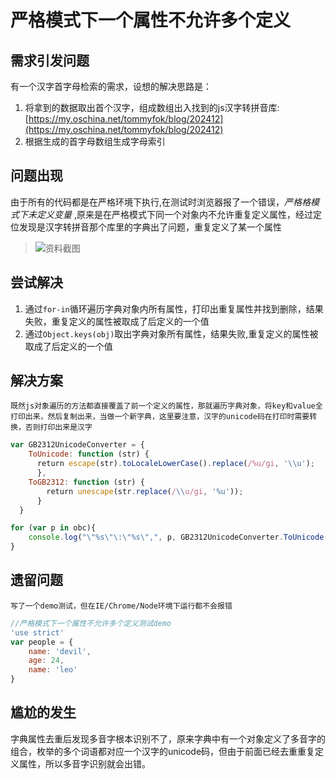 <!--
author: leo
date: 2017-02-23
title: 严格模式下一个属性不允许多个定义
tags: javascript
category: frontend
status: publish
summary: 严格模式下一个属性不允许多个定义
-->

# 严格模式下一个属性不允许多个定义

## 需求引发问题

有一个汉字首字母检索的需求，设想的解决思路是：
>
1. 将拿到的数据取出首个汉字，组成数组出入找到的js汉字转拼音库: [https://my.oschina.net/tommyfok/blog/202412](https://my.oschina.net/tommyfok/blog/202412)
2. 根据生成的首字母数组生成字母索引

## 问题出现

由于所有的代码都是在严格环境下执行,在测试时浏览器报了一个错误，*严格格模式下未定义变量* ,原来是在严格模式下同一个对象内不允许重复定义属性，经过定位发现是汉字转拼音那个库里的字典出了问题，重复定义了某一个属性
>   ![资料截图](../pic/201612041.png)

## 尝试解决
1. 通过``for-in``循环遍历字典对象内所有属性，打印出重复属性并找到删除，结果失败，重复定义的属性被取成了后定义的一个值
2. 通过``Object.keys(obj)``取出字典对象所有属性，结果失败,重复定义的属性被取成了后定义的一个值

## 解决方案
    既然js对象遍历的方法都直接覆盖了前一个定义的属性，那就遍历字典对象，将key和value全打印出来，然后复制出来，当做一个新字典，这里要注意，汉字的unicode码在打印时需要转换，否则打印出来是汉字
```javascript
var GB2312UnicodeConverter = { 
    ToUnicode: function (str) {
      return escape(str).toLocaleLowerCase().replace(/%u/gi, '\\u');
      },
    ToGB2312: function (str) {
        return unescape(str.replace(/\\u/gi, '%u'));
      } 
  }

for (var p in obc){
    console.log("\"%s\"\:\"%s\",", p, GB2312UnicodeConverter.ToUnicode(obj[p]))
}
```

## 遗留问题
    写了一个demo测试，但在IE/Chrome/Node环境下运行都不会报错
```javascript
//严格模式下一个属性不允许多个定义测试demo
'use strict'
var people = {
    name: 'devil',
    age: 24,
    name: 'leo'
}
```
## 尴尬的发生
字典属性去重后发现多音字根本识别不了，原来字典中有一个对象定义了多音字的组合，枚举的多个词语都对应一个汉字的unicode码，但由于前面已经去重重复定义属性，所以多音字识别就会出错。
